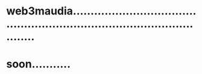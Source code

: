 # web3maudia................................................................................................
# soon...........
